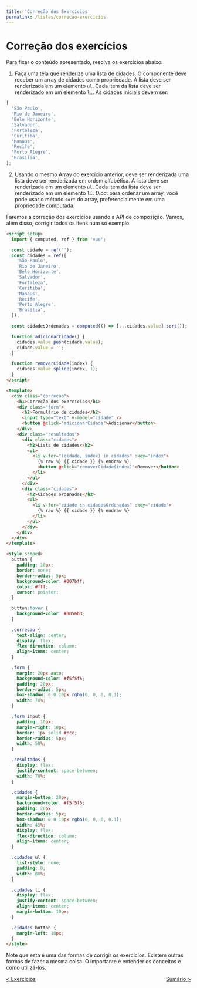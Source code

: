 ```yaml
---
title: 'Correção dos Exercícios'
permalink: /listas/correcao-exercicios
---
```


# Correção dos exercícios

Para fixar o conteúdo apresentado, resolva os exercícios abaixo:

1. Faça uma tela que renderize uma lista de cidades. O componente deve receber um array de cidades como propriedade. A lista deve ser renderizada em um elemento `ul`. Cada item da lista deve ser renderizado em um elemento `li`. As cidades iniciais devem ser:

```js
[
  'São Paulo',
  'Rio de Janeiro',
  'Belo Horizonte',
  'Salvador',
  'Fortaleza',
  'Curitiba',
  'Manaus',
  'Recife',
  'Porto Alegre',
  'Brasília',
];
```

2. Usando o mesmo Array do exercício anterior, deve ser renderizada uma lista deve ser renderizada em ordem alfabética. A lista deve ser renderizada em um elemento `ul`. Cada item da lista deve ser renderizado em um elemento `li`. _Dica_: para ordenar um array, você pode usar o método `sort` do array, preferencialmente em uma propriedade computada.

Faremos a correção dos exercícios usando a API de composição. Vamos, além disso, corrigir todos os itens num só exemplo.

```html
<script setup>
  import { computed, ref } from 'vue';

  const cidade = ref('');
  const cidades = ref([
    'São Paulo',
    'Rio de Janeiro',
    'Belo Horizonte',
    'Salvador',
    'Fortaleza',
    'Curitiba',
    'Manaus',
    'Recife',
    'Porto Alegre',
    'Brasília',
  ]);

  const cidadesOrdenadas = computed(() => [...cidades.value].sort());

  function adicionarCidade() {
    cidades.value.push(cidade.value);
    cidade.value = '';
  }

  function removerCidade(index) {
    cidades.value.splice(index, 1);
  }
</script>

<template>
  <div class="correcao">
    <h1>Correção dos exercícios</h1>
    <div class="form">
      <h2>Formulário de cidades</h2>
      <input type="text" v-model="cidade" />
      <button @click="adicionarCidade">Adicionar</button>
    </div>
    <div class="resultados">
      <div class="cidades">
        <h2>Lista de cidades</h2>
        <ul>
          <li v-for="(cidade, index) in cidades" :key="index">
            {% raw %} {{ cidade }} {% endraw %}
            <button @click="removerCidade(index)">Remover</button>
          </li>
        </ul>
      </div>
      <div class="cidades">
        <h2>Cidades ordenadas</h2>
        <ul>
          <li v-for="cidade in cidadesOrdenadas" :key="cidade">
            {% raw %} {{ cidade }} {% endraw %}
          </li>
        </ul>
      </div>
    </div>
  </div>
</template>

<style scoped>
  button {
    padding: 10px;
    border: none;
    border-radius: 5px;
    background-color: #007bff;
    color: #fff;
    cursor: pointer;
  }

  button:hover {
    background-color: #0056b3;
  }

  .correcao {
    text-align: center;
    display: flex;
    flex-direction: column;
    align-items: center;
  }

  .form {
    margin: 20px auto;
    background-color: #f5f5f5;
    padding: 20px;
    border-radius: 5px;
    box-shadow: 0 0 10px rgba(0, 0, 0, 0.1);
    width: 70%;
  }

  .form input {
    padding: 10px;
    margin-right: 10px;
    border: 1px solid #ccc;
    border-radius: 5px;
    width: 50%;
  }

  .resultados {
    display: flex;
    justify-content: space-between;
    width: 70%;
  }

  .cidades {
    margin-bottom: 20px;
    background-color: #f5f5f5;
    padding: 20px;
    border-radius: 5px;
    box-shadow: 0 0 10px rgba(0, 0, 0, 0.1);
    width: 45%;
    display: flex;
    flex-direction: column;
    align-items: center;
  }

  .cidades ul {
    list-style: none;
    padding: 0;
    width: 80%;
  }

  .cidades li {
    display: flex;
    justify-content: space-between;
    align-items: center;
    margin-bottom: 10px;
  }

  .cidades button {
    margin-left: 10px;
  }
</style>
```

Note que esta é uma das formas de corrigir os exercícios. Existem outras
formas de fazer a mesma coisa. O importante é entender os conceitos e como
utilizá-los.

<span style="display: flex; justify-content: space-between;"><span>[&lt; Exercícios](exercicios.html 'Voltar')</span><span>[Sumário &gt;](../ 'Próximo')</span></span>
